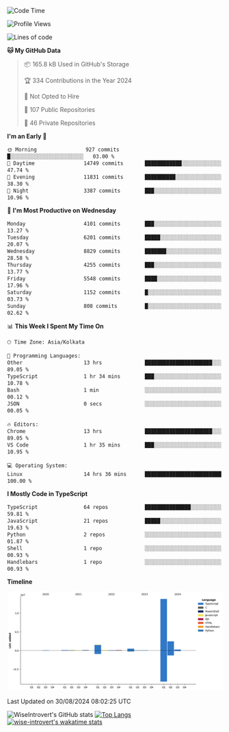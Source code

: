 <!--START_SECTION:waka-->
![Code Time](http://img.shields.io/badge/Code%20Time-1%2C556%20hrs%2042%20mins-blue)

![Profile Views](http://img.shields.io/badge/Profile%20Views-0-blue)

![Lines of code](https://img.shields.io/badge/From%20Hello%20World%20I%27ve%20Written-19.2%20million%20lines%20of%20code-blue)

**🐱 My GitHub Data** 

> 📦 165.8 kB Used in GitHub's Storage 
 > 
> 🏆 334 Contributions in the Year 2024
 > 
> 🚫 Not Opted to Hire
 > 
> 📜 107 Public Repositories 
 > 
> 🔑 46 Private Repositories 
 > 
**I'm an Early 🐤** 

```text
🌞 Morning                927 commits         █░░░░░░░░░░░░░░░░░░░░░░░░   03.00 % 
🌆 Daytime                14749 commits       ████████████░░░░░░░░░░░░░   47.74 % 
🌃 Evening                11831 commits       ██████████░░░░░░░░░░░░░░░   38.30 % 
🌙 Night                  3387 commits        ███░░░░░░░░░░░░░░░░░░░░░░   10.96 % 
```
📅 **I'm Most Productive on Wednesday** 

```text
Monday                   4101 commits        ███░░░░░░░░░░░░░░░░░░░░░░   13.27 % 
Tuesday                  6201 commits        █████░░░░░░░░░░░░░░░░░░░░   20.07 % 
Wednesday                8829 commits        ███████░░░░░░░░░░░░░░░░░░   28.58 % 
Thursday                 4255 commits        ███░░░░░░░░░░░░░░░░░░░░░░   13.77 % 
Friday                   5548 commits        ████░░░░░░░░░░░░░░░░░░░░░   17.96 % 
Saturday                 1152 commits        █░░░░░░░░░░░░░░░░░░░░░░░░   03.73 % 
Sunday                   808 commits         █░░░░░░░░░░░░░░░░░░░░░░░░   02.62 % 
```


📊 **This Week I Spent My Time On** 

```text
🕑︎ Time Zone: Asia/Kolkata

💬 Programming Languages: 
Other                    13 hrs              ██████████████████████░░░   89.05 % 
TypeScript               1 hr 34 mins        ███░░░░░░░░░░░░░░░░░░░░░░   10.78 % 
Bash                     1 min               ░░░░░░░░░░░░░░░░░░░░░░░░░   00.12 % 
JSON                     0 secs              ░░░░░░░░░░░░░░░░░░░░░░░░░   00.05 % 

🔥 Editors: 
Chrome                   13 hrs              ██████████████████████░░░   89.05 % 
VS Code                  1 hr 35 mins        ███░░░░░░░░░░░░░░░░░░░░░░   10.95 % 

💻 Operating System: 
Linux                    14 hrs 36 mins      █████████████████████████   100.00 % 
```

**I Mostly Code in TypeScript** 

```text
TypeScript               64 repos            ███████████████░░░░░░░░░░   59.81 % 
JavaScript               21 repos            █████░░░░░░░░░░░░░░░░░░░░   19.63 % 
Python                   2 repos             ░░░░░░░░░░░░░░░░░░░░░░░░░   01.87 % 
Shell                    1 repo              ░░░░░░░░░░░░░░░░░░░░░░░░░   00.93 % 
Handlebars               1 repo              ░░░░░░░░░░░░░░░░░░░░░░░░░   00.93 % 
```



**Timeline**

![Lines of Code chart](https://raw.githubusercontent.com/wise-introvert/wise-introvert/master/assets/bar_graph.png)


 Last Updated on 30/08/2024 08:02:25 UTC
<!--END_SECTION:waka-->

![WiseIntrovert's GitHub stats](https://github-readme-stats.vercel.app/api?username=wise-introvert&count_private=true&show_icons=true)
[![Top Langs](https://github-readme-stats.vercel.app/api/top-langs/?username=wise-introvert&langs_count=10)](https://github.com/anuraghazra/github-readme-stats)
[![wise-introvert's wakatime stats](https://github-readme-stats.vercel.app/api/wakatime?username=wiseintrovert)](https://github.com/anuraghazra/github-readme-stats)
